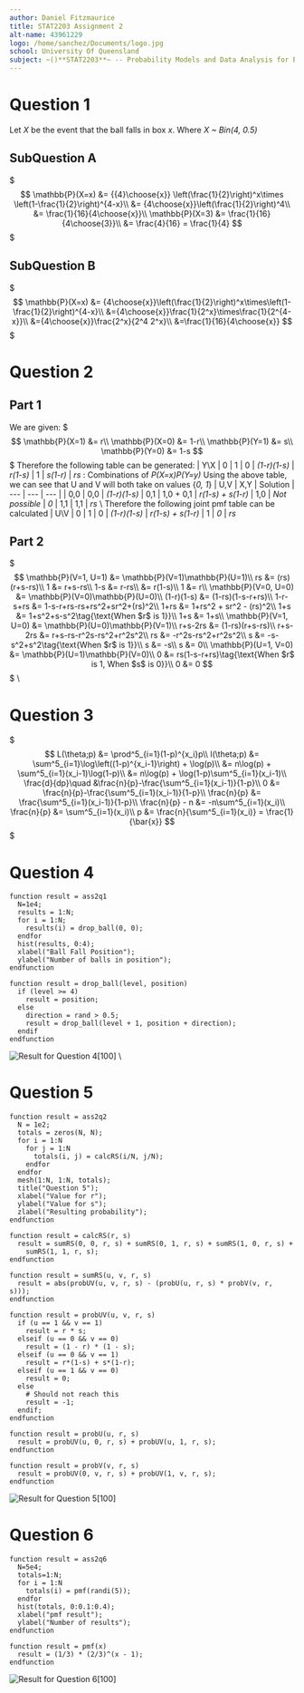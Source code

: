 ```yaml
---
author: Daniel Fitzmaurice
title: STAT2203 Assignment 2
alt-name: 43961229
logo: /home/sanchez/Documents/logo.jpg
school: University Of Queensland
subject: ~()**STAT2203**~ -- Probability Models and Data Analysis for Engineering
---
```


# Question 1
Let *X* be the event that the ball falls in box *x*. Where *X ~ Bin(4, 0.5)*

## SubQuestion A
$$$
\mathbb{P}(X=x) &= {{4}\choose{x}} \left(\frac{1}{2}\right)^x\times \left(1-\frac{1}{2}\right)^{4-x}\\
&= {4\choose{x}}\left(\frac{1}{2}\right)^4\\
&= \frac{1}{16}{4\choose{x}}\\
\mathbb{P}(X=3) &= \frac{1}{16}{4\choose{3}}\\
&= \frac{4}{16} = \frac{1}{4}
$$$

## SubQuestion B
$$$
\mathbb{P}(X=x) &= {4\choose{x}}\left(\frac{1}{2}\right)^x\times\left(1-\frac{1}{2}\right)^{4-x}\\
&={4\choose{x}}\frac{1}{2^x}\times\frac{1}{2^{4-x}}\\
&={4\choose{x}}\frac{2^x}{2^4 2^x}\\
&=\frac{1}{16}{4\choose{x}}
$$$

# Question 2
## Part 1
We are given:
$$$
\mathbb{P}(X=1) &= r\\
\mathbb{P}(X=0) &= 1-r\\
\mathbb{P}(Y=1) &= s\\
\mathbb{P}(Y=0) &= 1-s
$$$
Therefore the following table can be generated:
| Y\X | 0 | 1
| 0 | *(1-r)(1-s)* | *r(1-s)*
| 1 | *s(1-r)* | *rs*
: Combinations of *P(X=x)P(Y=y)*
Using the above table, we can see that U and V will both take on values {*0, 1*}
| U,V | X,Y | Solution
| --- | --- | --- |
| 0,0 | 0,0 | *(1-r)(1-s)*
| 0,1 | 1,0 + 0,1 | *r(1-s) + s(1-r)*
| 1,0 | *Not possible* | *0*
| 1,1 | 1,1 | *rs*
\\
Therefore the following joint pmf table can be calculated
| U\V | 0 | 1
| 0 | *(1-r)(1-s)* | *r(1-s) + s(1-r)*
| 1 | *0* | *rs*

## Part 2
$$$
\mathbb{P}(V=1, U=1) &= \mathbb{P}(V=1)\mathbb{P}(U=1)\\
rs &= (rs)(r+s-rs)\\
1 &= r+s-rs\\
1-s &= r-rs\\
&= r(1-s)\\
1 &= r\\
\mathbb{P}(V=0, U=0) &= \mathbb{P}(V=0)\mathbb{P}(U=0)\\
(1-r)(1-s) &= (1-rs)(1-s-r+rs)\\
1-r-s+rs &= 1-s-r+rs-rs+rs^2+sr^2+(rs)^2\\
1+rs &= 1+rs^2 + sr^2 - (rs)^2\\
1+s &= 1+s^2+s-s^2\tag{\text{When $r$ is 1}}\\
1+s &= 1+s\\
\mathbb{P}(V=1, U=0) &= \mathbb{P}(U=0)\mathbb{P}(V=1)\\
r+s-2rs &= (1-rs)(r+s-rs)\\
r+s-2rs &= r+s-rs-r^2s-rs^2+r^2s^2\\
rs &= -r^2s-rs^2+r^2s^2\\
s &= -s-s^2+s^2\tag{\text{When $r$ is 1}}\\
s &= -s\\
s &= 0\\
\mathbb{P}(U=1, V=0) &= \mathbb{P}(U=1)\mathbb{P}(V=0)\\
0 &= rs(1-s-r+rs)\tag{\text{When $r$ is 1, When $s$ is 0}}\\
0 &= 0
$$$
\\
# Question 3
$$$
L(\theta;p) &= \prod^5_{i=1}(1-p)^{x_i}p\\
l(\theta;p) &= \sum^5_{i=1}\log\left((1-p)^{x_i-1}\right) + \log(p)\\
&= n\log(p) + \sum^5_{i=1}(x_i-1)\log(1-p)\\
&= n\log(p) + \log(1-p)\sum^5_{i=1}(x_i-1)\\
\frac{d}{dp}\quad &\frac{n}{p}-\frac{\sum^5_{i=1}(x_i-1)}{1-p}\\
0 &= \frac{n}{p}-\frac{\sum^5_{i=1}(x_i-1)}{1-p}\\
\frac{n}{p} &= \frac{\sum^5_{i=1}(x_i-1)}{1-p}\\
\frac{n}{p} - n &= -n\sum^5_{i=1}(x_i)\\
\frac{n}{p} &= \sum^5_{i=1}(x_i)\\
p &= \frac{n}{\sum^5_{i=1}(x_i)} = \frac{1}{\bar{x}}
$$$

# Question 4
```
function result = ass2q1
  N=1e4;
  results = 1:N;
  for i = 1:N;
    results(i) = drop_ball(0, 0);
  endfor
  hist(results, 0:4);
  xlabel("Ball Fall Position");
  ylabel("Number of balls in position");
endfunction

function result = drop_ball(level, position)
  if (level >= 4)
    result = position;
  else
    direction = rand > 0.5;
    result = drop_ball(level + 1, position + direction);
  endif
endfunction
```
![Result for Question 4](sem2-2017/stat2203/ass2.q4.png)[100]
\\
# Question 5
```
function result = ass2q2
  N = 1e2;
  totals = zeros(N, N);
  for i = 1:N
    for j = 1:N
      totals(i, j) = calcRS(i/N, j/N);
    endfor
  endfor
  mesh(1:N, 1:N, totals);
  title("Question 5");
  xlabel("Value for r");
  ylabel("Value for s");
  zlabel("Resulting probability");
endfunction

function result = calcRS(r, s)
  result = sumRS(0, 0, r, s) + sumRS(0, 1, r, s) + sumRS(1, 0, r, s) + 
    sumRS(1, 1, r, s);
endfunction

function result = sumRS(u, v, r, s)
  result = abs(probUV(u, v, r, s) - (probU(u, r, s) * probV(v, r, s)));
endfunction

function result = probUV(u, v, r, s)
  if (u == 1 && v == 1)
    result = r * s;
  elseif (u == 0 && v == 0)
    result = (1 - r) * (1 - s);
  elseif (u == 0 && v == 1)
    result = r*(1-s) + s*(1-r);
  elseif (u == 1 && v == 0)
    result = 0;
  else
    # Should not reach this
    result = -1;
  endif;
endfunction

function result = probU(u, r, s)
  result = probUV(u, 0, r, s) + probUV(u, 1, r, s);
endfunction

function result = probV(v, r, s)
  result = probUV(0, v, r, s) + probUV(1, v, r, s);
endfunction
```
![Result for Question 5](sem2-2017/stat2203/ass2.q5.png)[100]

# Question 6
```
function result = ass2q6
  N=5e4;
  totals=1:N;
  for i = 1:N
    totals(i) = pmf(randi(5));
  endfor
  hist(totals, 0:0.1:0.4);
  xlabel("pmf result");
  ylabel("Number of results");
endfunction

function result = pmf(x)
  result = (1/3) * (2/3)^(x - 1);
endfunction
```
![Result for Question 6](sem2-2017/stat2203/ass2.q6.png)[100]